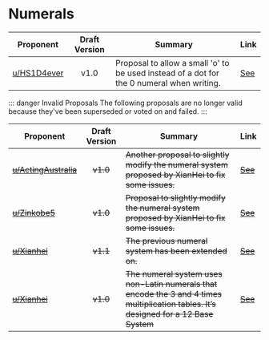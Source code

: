 # Numerals

| Proponent                                     | Draft Version | Summary                                                                                                                            | Link                                                                                                              |
| --------------------------------------------- | :-----------: | ---------------------------------------------------------------------------------------------------------------------------------- | ----------------------------------------------------------------------------------------------------------------- |
| [u/HS1D4ever](https://www.reddit.com/u/HS1D4ever) |     v1.0      | Proposal to allow a small 'o' to be used instead of a dot for the 0 numeral when writing. | [See](https://www.reddit.com/r/EncapsulatedLanguage/comments/hvocw9/numeral_zero_when_handwritting/) |

::: danger Invalid Proposals
The following proposals are no longer valid because they've been superseded or
voted on and failed.
:::

| Proponent                                     | Draft Version | Summary                                                                                                                            | Link                                                                                                              |
| --------------------------------------------- | :-----------: | ---------------------------------------------------------------------------------------------------------------------------------- | ----------------------------------------------------------------------------------------------------------------- |
| ~~[u/ActingAustralia](https://www.reddit.com/u/ActingAustralia)~~ |     ~~v1.0~~      | ~~Another proposal to slightly modify the numeral system proposed by XianHei to fix some issues.~~ | ~~[See](https://www.reddit.com/r/EncapsulatedLanguage/comments/htu6c5/another_take_on_the_numeral_system/)~~ |
| ~~[u/Zinkobe5](https://www.reddit.com/u/Zinkobe5)~~ |     ~~v1.0~~      | ~~Proposal to slightly modify the numeral system proposed by XianHei to fix some issues.~~ | ~~[See](https://www.reddit.com/r/EncapsulatedLanguage/comments/htdxrq/proposed_edition_for_numbers_option_c/)~~ |
| ~~[u/Xianhei](https://www.reddit.com/u/Xianhei)~~ |     ~~v1.1~~      | ~~The previous numeral system has been extended on.~~ | ~~[See](https://www.reddit.com/r/EncapsulatedLanguage/comments/hs30jj/advanced_form_of_numeral_system_part_v_arithmetic/)~~ |
| ~~[u/Xianhei](https://www.reddit.com/u/Xianhei)~~ |     ~~v1.0~~      | ~~The numeral system uses non-Latin numerals that encode the 3 and 4 times multiplication tables. It’s designed for a 12 Base System~~ | ~~[See](https://www.reddit.com/r/EncapsulatedLanguage/comments/hfvung/when_encapsulation_is_going_too_far_part_ii/)~~ |

